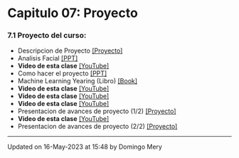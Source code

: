
# Capitulo 07: Proyecto
### 7.1 Proyecto del curso:
* Descripcion de Proyecto [[Proyecto]](https://github.com/domingomery/patrones/tree/master/proyecto)
* Analisis Facial [[PPT]](https://www.dropbox.com/s/k45nta3dn02vxpe/2021_AnalisisFacial_DCC_Patrones.pptx?dl=0)
* **Video de esta clase** [[YouTube]](https://youtu.be/VwThW__AmsE)
* Como hacer el proyecto [[PPT]](https://github.com/domingomery/patrones/blob/master/clases/Cap07_Aplicaciones/presentations/PAT07_Project.pptx)
* Machine Learning Yearing (Libro) [[Book]](https://github.com/domingomery/patrones/blob/master/clases/Cap07_Aplicaciones/papers/NG-MLY01_13.pdf)
* **Video de esta clase** [[YouTube]](https://youtu.be/wq_m0HPN1MM)
* **Video de esta clase** [[YouTube]](https://youtu.be/n6kB0nkfxwo)
* **Video de esta clase** [[YouTube]](https://youtu.be/77JriUj5ZLY)
* Presentacion de avances de proyecto (1/2) [[Proyecto]](https://github.com/domingomery/patrones/tree/master/proyecto/Avances)
* **Video de esta clase** [[YouTube]](https://youtu.be/30Xvn8U9UAI)
* Presentacion de avances de proyecto (2/2) [[Proyecto]](https://github.com/domingomery/patrones/tree/master/proyecto/Avances)
---


Updated on 16-May-2023 at 15:48 by Domingo Mery
